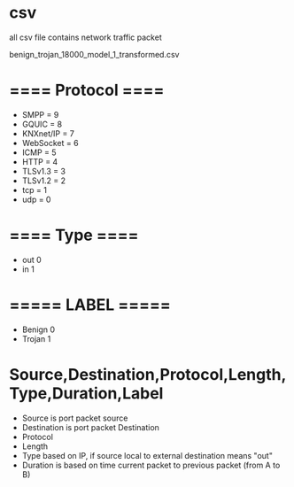 # csv
all csv file contains network traffic packet

benign_trojan_18000_model_1_transformed.csv

# ==== Protocol ====

- SMPP = 9
- GQUIC = 8
- KNXnet/IP = 7
- WebSocket = 6
- ICMP = 5
- HTTP = 4
- TLSv1.3 = 3
- TLSv1.2 = 2
- tcp = 1
- udp = 0

# ==== Type ====

- out 0
- in 1

# ===== LABEL =====

- Benign 0
- Trojan 1

# Source,Destination,Protocol,Length,Type,Duration,Label

- Source is port packet source
- Destination is port packet Destination
- Protocol
- Length
- Type based on IP, if source local to external destination means "out"
- Duration is based on time current packet to previous packet (from A to B)
